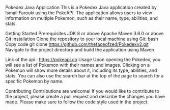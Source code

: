 Pokedex Java Application
This is a Pokedex Java application created by Ismail Farouki using the PokeAPI. The application allows users to view information on multiple Pokemon, such as their name, type, abilities, and stats.

Getting Started
Prerequisites
JDK 8 or above
Apache Maven 3.6.0 or above
Git
Installation
Clone the repository to your local machine using Git:
bash
Copy code
git clone https://github.com/thefaceofzed/Pokedexv2.git
Navigate to the project directory and build the application using Maven


Link of the api : https://pokeapi.co
Usage
Upon opening the Pokedex, you will see a list of Pokemon with their names and images. Clicking on a Pokemon will show more details about it, including its type, abilities, and stats. You can also use the search bar at the top of the page to search for a specific Pokemon by name.

Contributing
Contributions are welcome! If you would like to contribute to the project, please create a pull request and describe the changes you have made. Please make sure to follow the code style used in the project.
